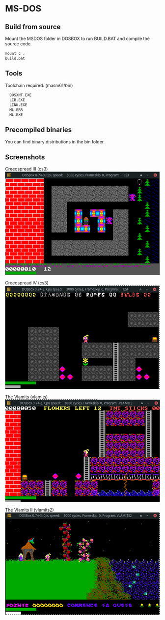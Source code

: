 # MS-DOS 

## Build from source

Mount the MSDOS folder in DOSBOX to run BUILD.BAT and compile the source code.

```
mount c .
build.bat
```

## Tools

Toolchain required: (masm61/bin)
```
  DOSXNT.EXE
  LIB.EXE
  LINK.EXE
  ML.ERR
  ML.EXE
```

## Precompiled binaries

You can find binary distributions in the bin folder.

## Screenshots

Creeospread III (cs3)
![Image](images/Screenshot_2022-10-19_21-01-20.png 'icon')

Creeospread IV (cs3)
![Image](images/Screenshot_2022-10-19_21-02-31.png 'icon')

The Vlamits (vlamits)
![Image](images/Screenshot_2022-10-19_21-03-43.png 'icon')

The Vlamits II (vlamits2)
![Image](images/Screenshot_2022-10-19_21-04-40.png 'icon')
